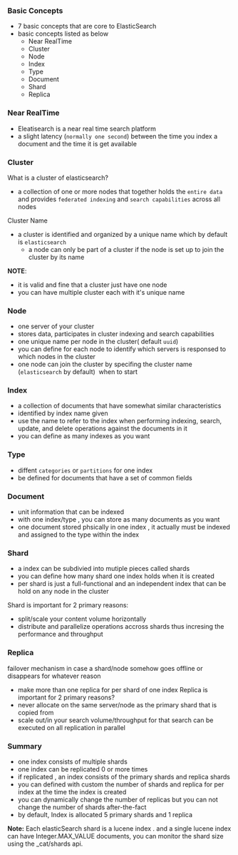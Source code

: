 ### Basic Concepts
* 7 basic concepts that are core to ElasticSearch
* basic concepts listed as below
    * Near RealTime
    * Cluster
    * Node
    * Index
    * Type
    * Document
    * Shard 
    * Replica
    
###  Near RealTime
* Eleatisearch is a near real time search platform
* a slight latency (`normally one second`) between the time you index a document and the time it is get available

### Cluster
What is a cluster of elasticsearch?
* a collection of one or more nodes that together holds the `entire data` and provides `federated indexing` and `search capabilities` across all nodes

Cluster Name
* a cluster is identified and organized by a unique name which by default is `elasticsearch`
  * a node can only be part of a cluster if the node is set up to join the cluster by its name

<strong>NOTE</strong>: 
* it is valid and fine that a cluster just have one node
* you can have multiple cluster each with it's unique name

### Node
* one server of your cluster
* stores data, participates in cluster indexing and search capabilities
* one unique name per node in the cluster( default `uuid`)
* you can define for each node to identify which servers is responsed to which nodes in the cluster
* one node can join the cluster by specifing the cluster name (`elasticsearch` by default)  when to start


### Index
* a collection of documents that have somewhat similar characteristics
* identified by index name given
* use the name to refer to the index when performing indexing, search, update, and delete operations against the documents in it
* you can define as many indexes as you want


### Type
* diffent `categories` or `partitions` for one index
* be defined for documents that have a set of common fields

### Document
* unit information that can be indexed
* with one index/type , you can store as many documents as you want
* one document stored phsically in one index , it actually must be indexed and assigned to the type within the index

### Shard
* a index can be subdivied into mutiple pieces called shards
* you can define how many shard one index holds when it is created
* per shard is just a full-functional and an independent index that can be hold on any node in the cluster

Shard is important for 2 primary reasons:
* split/scale your content volume horizontally
* distribute and parallelize operations accross shards thus incresing the performance and throughput


### Replica
failover mechanism in case a shard/node somehow goes offline or disappears for whatever reason
  * make more than one replica for per shard of one index
Replica is important for 2 primary reasons?
* never allocate on the same server/node as the primary shard that is copied from
* scale out/in your search volume/throughput for that search can be executed on all replication in parallel



### Summary
* one index consists of multiple shards
* one index can be replicated 0 or more times
* if replicated , an index consists of the primary shards and replica shards
* you can defined with custom the number of shards and replica for per index at the time  the index is created
* you can dynamically change the number of replicas but you can not change the number of shards after-the-fact
* by default, Index is allocated 5 primary shards and 1 replica

<strong>Note:</strong> Each elasticSearch shard is a lucene index . and a single lucene index can have Integer.MAX_VALUE documents, you can monitor the shard size using the _cat/shards api.






